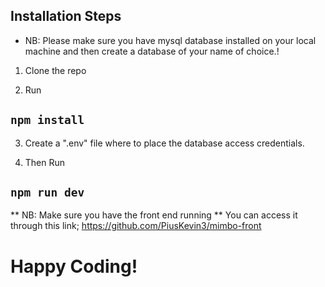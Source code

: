 
## Installation Steps

* NB: Please make sure you have mysql database installed on your local machine and then create a database of your name of choice.!

1. Clone the repo

2. Run 
## `npm install`

3. Create a ".env" file where to place the database access credentials.

4. Then Run
## `npm run dev`


** NB: Make sure you have the front end running
** You can access it through this link;
https://github.com/PiusKevin3/mimbo-front

# Happy Coding!

